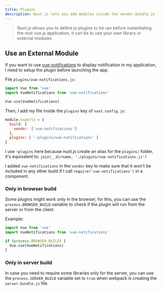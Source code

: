 ```yaml
---
title: Plugins
description: Nuxt.js lets you add modules inside the vendor.bundle.js file generated to reduce the size of the app bundle. It's really useful when using external modules (like axios for example)
---
```


> Nuxt.js allows you to define js plugins to be ran before instantiating the root vue.js application, it can be to use your own library or external modules

## Use an External Module

If you want to use [vue-notifications](https://github.com/se-panfilov/vue-notifications) to display notification in my application, I need to setup the plugin before launching the app.

File `plugins/vue-notifications.js`:
```js
import Vue from 'vue'
import VueNotifications from 'vue-notifications'

Vue.use(VueNotifications)
```

Then, I add my file inside the `plugins` key of `nuxt.config.js`:
```js
module.exports = {
  build: {
    vendor: ['vue-notifications']
  },
  plugins: [ '~plugins/vue-notifications' ]
}
```

I use `~plugins` here because nuxt.js create an alias for the `plugins/` folder, it's equivalent to: `join(__dirname, './plugins/vue-notifications.js')`

I added `vue-notifications` in the `vendor` key to make sure that it won't be included in any other build if I call `require('vue-notifications')` in a component.

### Only in browser build

Some plugins might work only in the browser, for this, you can use the `process.BROWSER_BUILD` variable to check if the plugin will run from the server or from the client.

Example:
```js
import Vue from 'vue'
import VueNotifications from 'vue-notifications'

if (process.BROWSER_BUILD) {
  Vue.use(VueNotifications)
}
```

### Only in server build

In case you need to require some libraries only for the server, you can use the `process.SERVER_BUILD` variable set to `true` when webpack is creating the `server.bundle.js` file.
